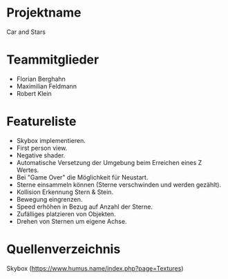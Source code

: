 
# Projektname
Car and Stars

# Teammitglieder
- Florian Berghahn
- Maximilian Feldmann
- Robert Klein 

# Featureliste
- Skybox implementieren. 
- First person view.
- Negative shader.
- Automatische Versetzung der Umgebung beim Erreichen eines Z Wertes.
- Bei "Game Over" die Möglichkeit für Neustart.
- Sterne einsammeln können (Sterne verschwinden und werden gezählt).
- Kollision Erkennung Stern & Stein.
- Bewegung eingrenzen. 
- Speed erhöhen in Bezug auf Anzahl der Sterne. 
- Zufälliges platzieren von Objekten.
- Drehen von Sternen um eigene Achse.



# Quellenverzeichnis
Skybox (https://www.humus.name/index.php?page=Textures)
